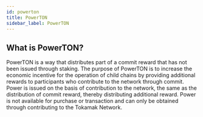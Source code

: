 ```yaml
---
id: powerton
title: PowerTON
sidebar_label: PowerTON
---
```


## What is PowerTON?
PowerTON is a way that distributes part of a commit reward that has not been issued through staking. The purpose of PowerTON is to increase the economic incentive for the operation of child chains by providing additional rewards to participants who contribute to the network through commit. Power is issued on the basis of contribution to the network, the same as the distribution of commit reward, thereby distributing additional reward. Power is not available for purchase or transaction and can only be obtained through contributing to the Tokamak Network.
